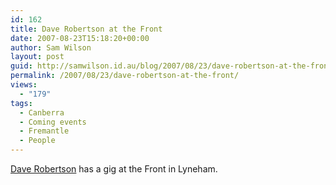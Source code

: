 ```yaml
---
id: 162
title: Dave Robertson at the Front
date: 2007-08-23T15:18:20+00:00
author: Sam Wilson
layout: post
guid: http://samwilson.id.au/blog/2007/08/23/dave-robertson-at-the-front/
permalink: /2007/08/23/dave-robertson-at-the-front/
views:
  - "179"
tags:
  - Canberra
  - Coming events
  - Fremantle
  - People
---
```

[Dave Robertson](http://www.daverobertson.com.au) has a gig at the Front in Lyneham.